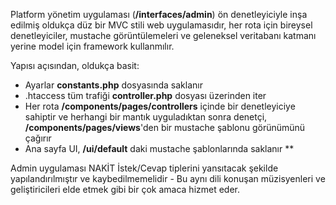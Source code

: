 Platform yönetim uygulaması (**/interfaces/admin**) ön denetleyiciyle inşa edilmiş oldukça düz bir MVC stili web uygulamasıdır, her rota için bireysel denetleyiciler, mustache görüntülemeleri ve geleneksel veritabanı katmanı yerine model için framework kullanmılır.

Yapısı açısından, oldukça basit:
- Ayarlar **constants.php** dosyasında saklanır 
- .htaccess tüm trafiği **controller.php** dosyası üzerinden iter
- Her rota **/components/pages/controllers** içinde bir denetleyiciye sahiptir ve herhangi bir mantık uyguladıktan sonra denetçi, **/components/pages/views**'den bir mustache şablonu görünümünü çağırır
- Ana sayfa UI, **/ui/default** daki mustache şablonlarında saklanır **

Admin uygulaması NAKİT İstek/Cevap tiplerini yansıtacak şekilde yapılandırılmıştır ve kaybedilmemelidir - Bu aynı dili konuşan müzisyenleri ve geliştiricileri elde etmek gibi bir çok amaca hizmet eder.
